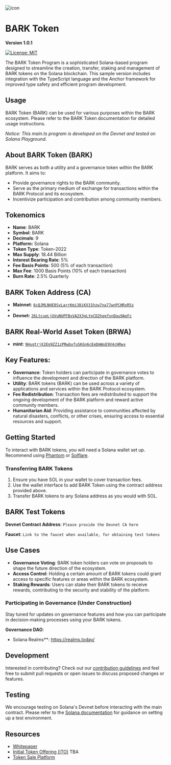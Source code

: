 ![icon](https://github.com/bark-community/bark-token/blob/d97f533bbe934c60d0dac3a707125d055f115472/src/assets/bark.png)

# BARK Token
**Version 1.0.1**

[![License: MIT](https://img.shields.io/badge/License-MIT-blue.svg)](https://opensource.org/licenses/MIT)

The BARK Token Program is a sophisticated Solana-based program designed to streamline the creation, transfer, staking and management of BARK tokens on the Solana blockchain. This sample version includes integration with the TypeScript language and the Anchor framework for improved type safety and efficient program development.

## Usage
BARK Token (BARK) can be used for various purposes within the BARK ecosystem. Please refer to the BARK Token documentation for detailed usage instructions.

*Notice: This main.ts program is developed on the Devnet and tested on Solana Playground.*

## About BARK Token (BARK)

BARK serves as both a utility and a governance token within the BARK platform. It aims to:

- Provide governance rights to the BARK community.
- Serve as the primary medium of exchange for transactions within the BARK Protocol and its ecosystem.
- Incentivize participation and contribution among community members.

## Tokenomics

- **Name**: BARK
- **Symbol**: BARK
- **Decimals**: 9
- **Platform:** Solana
- **Token Type**: Token-2022
- **Max Supply**: 18.44 Billion
- **Interest Bearing Rate**: 5%
- **Fee Basis Points**: 500 (5% of each transaction)
- **Max Fee**: 1000 Basis Points (10% of each transaction)
- **Burn Rate**: 2.5% Quarterly

## BARK Token Address (CA)

- **Mainnet**: [`6cQJMLNHE8SvLarrKmi38iKX31hzw7na77wnPCHRxR5z`](https://solscan.io/token/6cQJMLNHE8SvLarrKmi38iKX31hzw7na77wnPCHRxR5z)
- 
- **Devnet:**  [`26LtcueLjUVuNUPFBxVA2X3gLtpCD2hqefxnDau9AeFc`](https://explorer.solana.com/address/26LtcueLjUVuNUPFBxVA2X3gLtpCD2hqefxnDau9AeFc/transfers?-cluster=devnet)

## BARK Real-World Asset Token (BRWA)

- **mint**: [`9HugtrjX2Eg9ZZ1zPRwbxfuSKGn6cEeDmWxE9V4cHRwy`](https://core.metaplex.com/explorer/9HugtrjX2Eg9ZZ1zPRwbxfuSKGn6cEeDmWxE9V4cHRwy)

## Key Features:

- **Governance**: Token holders can participate in governance votes to influence the development and direction of the BARK platform.
- **Utility**: BARK tokens (BARK) can be used across a variety of applications and services within the BARK Protocol ecosystem.
- **Fee Redistribution**: Transaction fees are redistributed to support the ongoing development of the BARK platform and reward active community members.
- **Humanitarian Aid**: Providing assistance to communities affected by natural disasters, conflicts, or other crises, ensuring access to essential resources and support.

## Getting Started

To interact with BARK tokens, you will need a Solana wallet set up. Recommend using [Phantom](https://phantom.app/) or [Solflare](https://www.solflare.com/).

### Transferring BARK Tokens

1. Ensure you have SOL in your wallet to cover transaction fees.
2. Use the wallet interface to add BARK Token using the contract address provided above.
3. Transfer BARK tokens to any Solana address as you would with SOL.

## BARK Test Tokens

**Devnet Contract Address**: `Please provide the Devnet CA here`

**Faucet**: `Link to the faucet when available, for obtaining test tokens`

## Use Cases

- **Governance Voting**: BARK token holders can vote on proposals to shape the future direction of the ecosystem.
- **Access Control**: Holding a certain amount of BARK tokens could grant access to specific features or areas within the BARK ecosystem.
- **Staking Rewards**: Users can stake their BARK tokens to receive rewards, contributing to the security and stability of the platform.

### Participating in Governance (Under Construction)

Stay tuned for updates on governance features and how you can participate in decision-making processes using your BARK tokens.

**Governance DAO**:

- Solana Realms**: https://realms.today/

## Development

Interested in contributing? Check out our [contribution guidelines](CONTRIBUTING.md) and feel free to submit pull requests or open issues to discuss proposed changes or features.

## Testing

We encourage testing on Solana's Devnet before interacting with the main contract. Please refer to the [Solana documentation](https://docs.solana.com/) for guidance on setting up a test environment.

## Resources

- [Whitepaper]()
- [Initial Token Offering (ITO)]() TBA
- [Token Sale Platform]()
